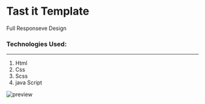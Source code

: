 # Tast it Template

Full Responseve Design 

### Technologies Used:

---

1. Html
2. Css
3. Scss
3. java Script


![preview](https://i.imgur.com/Ww8xXjP.jpeg)

